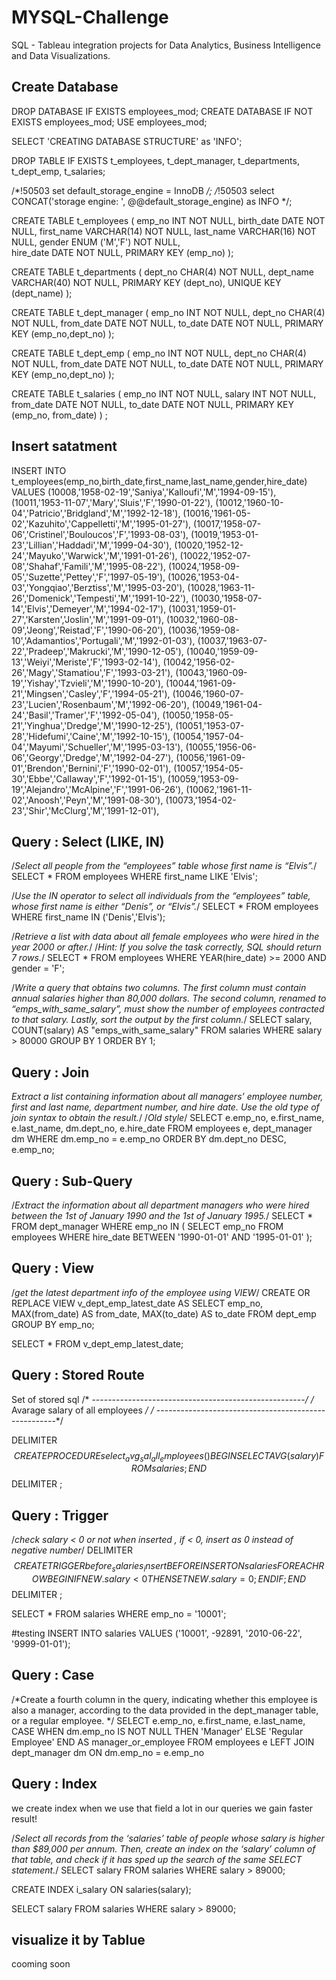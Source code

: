 # MYSQL-Challenge
SQL - Tableau integration projects for Data Analytics, Business Intelligence and Data Visualizations.

## Create Database
DROP DATABASE IF EXISTS employees_mod;
CREATE DATABASE IF NOT EXISTS employees_mod; 
USE employees_mod;

SELECT 'CREATING DATABASE STRUCTURE' as 'INFO';

DROP TABLE IF EXISTS t_employees,
                     t_dept_manager,
                     t_departments,
                     t_dept_emp,
                     t_salaries;
                     
/*!50503 set default_storage_engine = InnoDB */;
/*!50503 select CONCAT('storage engine: ', @@default_storage_engine) as INFO */;                   
                                         
CREATE TABLE t_employees (
    emp_no      INT		        NOT NULL,
    birth_date  DATE            NOT NULL,
    first_name  VARCHAR(14)     NOT NULL,
    last_name   VARCHAR(16)     NOT NULL,
    gender      ENUM ('M','F')  NOT NULL,    
    hire_date   DATE            NOT NULL,
    PRIMARY KEY (emp_no)
);

CREATE TABLE t_departments (
    dept_no     CHAR(4)         NOT NULL,
    dept_name   VARCHAR(40)     NOT NULL,
    PRIMARY KEY (dept_no),
    UNIQUE  KEY (dept_name)
);

CREATE TABLE t_dept_manager (
   emp_no       INT             NOT NULL,
   dept_no      CHAR(4)         NOT NULL,
   from_date    DATE            NOT NULL,
   to_date      DATE            NOT NULL,
   PRIMARY KEY (emp_no,dept_no)
); 

CREATE TABLE t_dept_emp (
    emp_no      INT             NOT NULL,
    dept_no     CHAR(4)         NOT NULL,
    from_date   DATE            NOT NULL,
    to_date     DATE            NOT NULL,
    PRIMARY KEY (emp_no,dept_no)
);

CREATE TABLE t_salaries (
    emp_no      INT             NOT NULL,
    salary      INT             NOT NULL,
    from_date   DATE            NOT NULL,
    to_date     DATE            NOT NULL,
    PRIMARY KEY (emp_no, from_date)
) 
;



## Insert satatment 

INSERT INTO t_employees(emp_no,birth_date,first_name,last_name,gender,hire_date) VALUES
(10008,'1958-02-19','Saniya','Kalloufi','M','1994-09-15'),
(10011,'1953-11-07','Mary','Sluis','F','1990-01-22'),
(10012,'1960-10-04','Patricio','Bridgland','M','1992-12-18'),
(10016,'1961-05-02','Kazuhito','Cappelletti','M','1995-01-27'),
(10017,'1958-07-06','Cristinel','Bouloucos','F','1993-08-03'),
(10019,'1953-01-23','Lillian','Haddadi','M','1999-04-30'),
(10020,'1952-12-24','Mayuko','Warwick','M','1991-01-26'),
(10022,'1952-07-08','Shahaf','Famili','M','1995-08-22'),
(10024,'1958-09-05','Suzette','Pettey','F','1997-05-19'),
(10026,'1953-04-03','Yongqiao','Berztiss','M','1995-03-20'),
(10028,'1963-11-26','Domenick','Tempesti','M','1991-10-22'),
(10030,'1958-07-14','Elvis','Demeyer','M','1994-02-17'),
(10031,'1959-01-27','Karsten','Joslin','M','1991-09-01'),
(10032,'1960-08-09','Jeong','Reistad','F','1990-06-20'),
(10036,'1959-08-10','Adamantios','Portugali','M','1992-01-03'),
(10037,'1963-07-22','Pradeep','Makrucki','M','1990-12-05'),
(10040,'1959-09-13','Weiyi','Meriste','F','1993-02-14'),
(10042,'1956-02-26','Magy','Stamatiou','F','1993-03-21'),
(10043,'1960-09-19','Yishay','Tzvieli','M','1990-10-20'),
(10044,'1961-09-21','Mingsen','Casley','F','1994-05-21'),
(10046,'1960-07-23','Lucien','Rosenbaum','M','1992-06-20'),
(10049,'1961-04-24','Basil','Tramer','F','1992-05-04'),
(10050,'1958-05-21','Yinghua','Dredge','M','1990-12-25'),
(10051,'1953-07-28','Hidefumi','Caine','M','1992-10-15'),
(10054,'1957-04-04','Mayumi','Schueller','M','1995-03-13'),
(10055,'1956-06-06','Georgy','Dredge','M','1992-04-27'),
(10056,'1961-09-01','Brendon','Bernini','F','1990-02-01'),
(10057,'1954-05-30','Ebbe','Callaway','F','1992-01-15'),
(10059,'1953-09-19','Alejandro','McAlpine','F','1991-06-26'),
(10062,'1961-11-02','Anoosh','Peyn','M','1991-08-30'),
(10073,'1954-02-23','Shir','McClurg','M','1991-12-01'),

## Query : Select (LIKE, IN)
/*Select all people from the “employees” table whose first name is “Elvis”.*/
SELECT *
FROM employees
WHERE first_name LIKE 'Elvis';

/*Use the IN operator to select all individuals from the “employees” table, whose first name is either “Denis”, or “Elvis”.*/
SELECT *
FROM employees
WHERE first_name IN ('Denis','Elvis');

/*Retrieve a list with data about all female employees who were hired in the year 2000 or after.*/
/*Hint: If you solve the task correctly, SQL should return 7 rows.*/
SELECT *
FROM employees
WHERE YEAR(hire_date) >= 2000
AND gender = 'F';

/*Write a query that obtains two columns. The first column must contain annual salaries higher than 80,000 dollars. 
The second column, renamed to “emps_with_same_salary”, must show the number of employees contracted to that salary. 
Lastly, sort the output by the first column.*/
SELECT salary, COUNT(salary) AS "emps_with_same_salary"
FROM salaries
WHERE salary > 80000
GROUP BY 1
ORDER BY 1;


## Query : Join
*Extract a list containing information about all managers’ employee number, first and last name, 
department number, and hire date. Use the old type of join syntax to obtain the result.*/
/*Old style*/
SELECT e.emp_no, e.first_name, e.last_name, dm.dept_no, e.hire_date
FROM employees e, dept_manager dm
WHERE  dm.emp_no = e.emp_no
ORDER BY dm.dept_no DESC, e.emp_no;

## Query : Sub-Query
/*Extract the information about all department managers who were hired between the 1st of January 1990 and the 1st of January 1995.*/
SELECT *
FROM dept_manager
WHERE emp_no IN (
	SELECT emp_no FROM employees
    WHERE hire_date BETWEEN '1990-01-01' AND '1995-01-01'
);
## Query : View
/*get the latest department info of the employee using VIEW*/
CREATE OR REPLACE VIEW v_dept_emp_latest_date AS
	SELECT emp_no, MAX(from_date) AS from_date, MAX(to_date) AS to_date
    FROM dept_emp
    GROUP BY emp_no;
    
SELECT * FROM v_dept_emp_latest_date;

## Query : Stored Route
Set of stored sql
/* -----------------------------------------------------*/
/*           Avarage salary of all employees            */
/* -----------------------------------------------------*/


DELIMITER $$
CREATE PROCEDURE select_avg_sal_all_employees()
BEGIN
	SELECT AVG(salary)
    FROM salaries;
END $$
DELIMITER ;
## Query : Trigger
/*check salary < 0 or not when inserted , if < 0, insert as 0 instead of negative number*/
DELIMITER $$
CREATE TRIGGER before_salaries_insert
BEFORE INSERT ON salaries
FOR EACH ROW
BEGIN
	IF NEW.salary < 0 THEN
		SET NEW.salary = 0;
	END IF;
END $$
DELIMITER ;


SELECT * FROM salaries
WHERE emp_no = '10001';

#testing
INSERT INTO salaries VALUES ('10001', -92891, '2010-06-22', '9999-01-01');

## Query : Case
/*Create a fourth column in the query, indicating whether this employee is also a manager, 
according to the data provided in the dept_manager table, or a regular employee. */
SELECT e.emp_no, e.first_name, e.last_name,
	CASE
		WHEN dm.emp_no IS NOT NULL THEN 'Manager'
        ELSE 'Regular Employee'
    END AS manager_or_employee
FROM employees e
LEFT JOIN dept_manager dm ON dm.emp_no = e.emp_no
## Query : Index
we create index when we use that field a lot in our queries
we gain faster result!

/*Select all records from the ‘salaries’ table of people whose salary is higher than $89,000 per annum.
Then, create an index on the ‘salary’ column of that table, and check if it has sped up the search of the same SELECT statement.*/
SELECT salary FROM salaries
WHERE salary > 89000;

CREATE INDEX i_salary
ON salaries(salary);

SELECT salary FROM salaries
WHERE salary > 89000;

## visualize it by Tablue 
cooming soon


